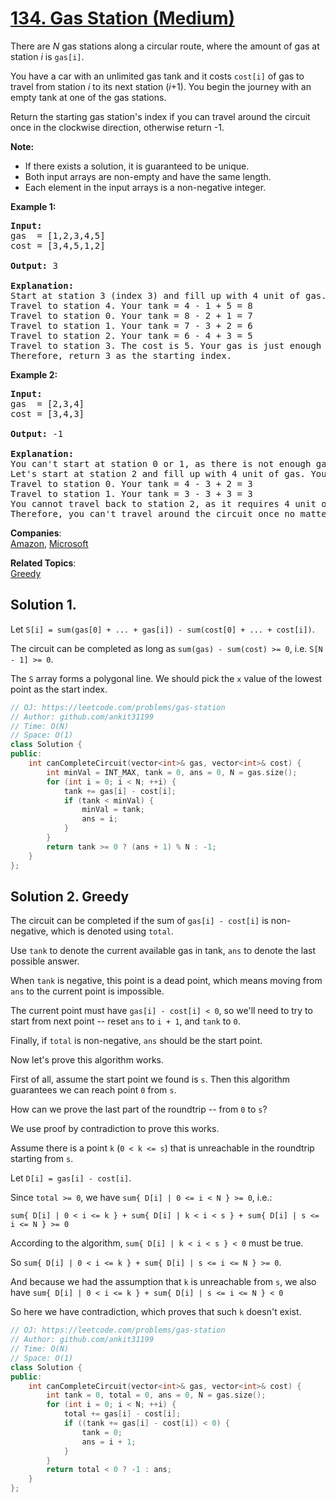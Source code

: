# [134. Gas Station (Medium)](https://leetcode.com/problems/gas-station/)

<p>There are <em>N</em> gas stations along a circular route, where the amount of gas at station <em>i</em> is <code>gas[i]</code>.</p>

<p>You have a car with an unlimited gas tank and it costs <code>cost[i]</code> of gas to travel from station <em>i</em> to its next station (<em>i</em>+1). You begin the journey with an empty tank at one of the gas stations.</p>

<p>Return the starting gas station's index if you can travel around the circuit once in the clockwise direction, otherwise return -1.</p>

<p><strong>Note:</strong></p>

<ul>
	<li>If there exists a&nbsp;solution, it is guaranteed to be unique.</li>
	<li>Both input arrays are non-empty and have the same length.</li>
	<li>Each element in the input arrays is a non-negative integer.</li>
</ul>

<p><strong>Example 1:</strong></p>

<pre><strong>Input:</strong> 
gas  = [1,2,3,4,5]
cost = [3,4,5,1,2]

<strong>Output:</strong> 3

<strong>Explanation:
</strong>Start at station 3 (index 3) and fill up with 4 unit of gas. Your tank = 0 + 4 = 4
Travel to station 4. Your tank = 4 - 1 + 5 = 8
Travel to station 0. Your tank = 8 - 2 + 1 = 7
Travel to station 1. Your tank = 7 - 3 + 2 = 6
Travel to station 2. Your tank = 6 - 4 + 3 = 5
Travel to station 3. The cost is 5. Your gas is just enough to travel back to station 3.
Therefore, return 3 as the starting index.
</pre>

<p><strong>Example 2:</strong></p>

<pre><strong>Input:</strong> 
gas  = [2,3,4]
cost = [3,4,3]

<strong>Output:</strong> -1

<strong>Explanation:
</strong>You can't start at station 0 or 1, as there is not enough gas to travel to the next station.
Let's start at station 2 and fill up with 4 unit of gas. Your tank = 0 + 4 = 4
Travel to station 0. Your tank = 4 - 3 + 2 = 3
Travel to station 1. Your tank = 3 - 3 + 3 = 3
You cannot travel back to station 2, as it requires 4 unit of gas but you only have 3.
Therefore, you can't travel around the circuit once no matter where you start.
</pre>


**Companies**:  
[Amazon](https://leetcode.com/company/amazon), [Microsoft](https://leetcode.com/company/microsoft)

**Related Topics**:  
[Greedy](https://leetcode.com/tag/greedy/)

## Solution 1.

Let `S[i] = sum(gas[0] + ... + gas[i]) - sum(cost[0] + ... + cost[i])`.

The circuit can be completed as long as `sum(gas) - sum(cost) >= 0`, i.e. `S[N - 1] >= 0`.

The `S` array forms a polygonal line. We should pick the `x` value of the lowest point as the start index.


```cpp
// OJ: https://leetcode.com/problems/gas-station
// Author: github.com/ankit31199
// Time: O(N)
// Space: O(1)
class Solution {
public:
    int canCompleteCircuit(vector<int>& gas, vector<int>& cost) {
        int minVal = INT_MAX, tank = 0, ans = 0, N = gas.size();
        for (int i = 0; i < N; ++i) {
            tank += gas[i] - cost[i];
            if (tank < minVal) {
                minVal = tank;
                ans = i;
            }
        }
        return tank >= 0 ? (ans + 1) % N : -1;
    }
};
```

## Solution 2. Greedy

The circuit can be completed if the sum of `gas[i] - cost[i]` is non-negative, which is denoted using `total`.

Use `tank` to denote the current available gas in tank, `ans` to denote the last possible answer.

When `tank` is negative, this point is a dead point, which means moving from `ans` to the current point is impossible.

The current point must have `gas[i] - cost[i] < 0`, so we'll need to try to start from next point -- reset `ans` to `i + 1`, and `tank` to `0`.

Finally, if `total` is non-negative, `ans` should be the start point.

Now let's prove this algorithm works.

First of all, assume the start point we found is `s`. Then this algorithm guarantees we can reach point `0` from `s`.

How can we prove the last part of the roundtrip -- from `0` to `s`?

We use proof by contradiction to prove this works.

Assume there is a point `k` (`0 < k <= s`) that is unreachable in the roundtrip starting from `s`.

Let `D[i] = gas[i] - cost[i]`.

Since `total >= 0`, we have `sum{ D[i] | 0 <= i < N } >= 0`, i.e.:

```
sum{ D[i] | 0 < i <= k } + sum{ D[i] | k < i < s } + sum{ D[i] | s <= i <= N } >= 0
```

According to the algorithm, `sum{ D[i] | k < i < s } < 0` must be true.

So `sum{ D[i] | 0 < i <= k } + sum{ D[i] | s <= i <= N } >= 0`.

And because we had the assumption that `k` is unreachable from `s`, we also have `sum{ D[i] | 0 < i <= k } + sum{ D[i] | s <= i <= N } < 0`

So here we have contradiction, which proves that such `k` doesn't exist.

```cpp
// OJ: https://leetcode.com/problems/gas-station
// Author: github.com/ankit31199
// Time: O(N)
// Space: O(1)
class Solution {
public:
    int canCompleteCircuit(vector<int>& gas, vector<int>& cost) {
        int tank = 0, total = 0, ans = 0, N = gas.size();
        for (int i = 0; i < N; ++i) {
            total += gas[i] - cost[i];
            if ((tank += gas[i] - cost[i]) < 0) {
                tank = 0;
                ans = i + 1;
            }
        }
        return total < 0 ? -1 : ans;
    }
};
```
